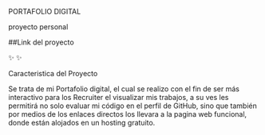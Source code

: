 PORTAFOLIO DIGITAL

proyecto personal

##Link del proyecto

✨ ✨

Caracteristica del Proyecto

Se trata de mi Portafolio digital, el cual se realizo con el fin de ser más interactivo para los Recruiter el visualizar mis trabajos, a su ves les permitirá no solo evaluar mi código en el perfil de GitHub, sino que también por medios de los enlaces directos los llevara a la pagina web funcional, donde están alojados en un hosting gratuito.
